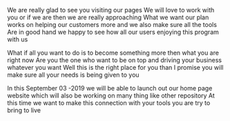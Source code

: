 We are really glad to see you visiting our pages 
We will love to work with you or if we are then we are really approaching 
What we want our plan works on helping our customers more and we also make sure all the tools 
Are in good hand we happy  to see how all our users enjoying this program with us 
 
What if all you want to do is to become something more then what you are right now 
Are you the one who want to be on top and driving your business  whatever you want 
Well this is the right place for you than I promise  you will make sure all your needs is being given to you


In this September 03 -2019 we will be able to launch out our home page   website  which will also be working on many thing like other repository 
At this time we want to make this connection with your tools you are try to bring to live 
